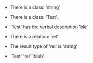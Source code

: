 - There is a class: 'string'

- There is a class: 'Test'.
- 'Test' has the verbal description 'bla'

- There is a relation: 'rel'
- The result type of 'rel' is 'string'

- 'Test' 'rel' 'blub'